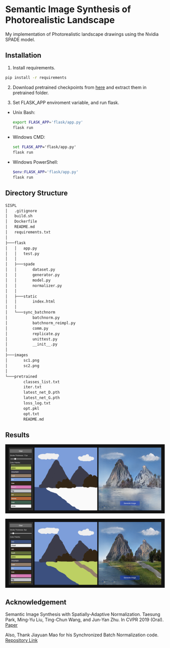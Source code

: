 # Semantic Image Synthesis of Photorealistic Landscape

My implementation of Photorealistic landscape drawings using the Nvidia SPADE model. 

## Installation
1) Install requirements.
```bash
pip install -r requirements
```
2) Download pretrained checkpoints from [here](https://drive.google.com/drive/folders/1-4XLgT6yda7tODN2zOebZ-VS2XzdH9O4?usp=sharing) and extract them in pretrained folder.

3) Set FLASK_APP enviroment variable, and run flask.
- Unix Bash:
    ```bash
    export FLASK_APP='flask/app.py'
    flask run
    ```
- Windows CMD:
    ```bat
    set FLASK_APP='flask/app.py'
    flask run
    ```
- Windows PowerShell:
    ```powershell
    $env:FLASK_APP='flask/app.py'
    flask run
    ```
## Directory Structure
```cmd
SISPL
│   .gitignore
│   build.sh
│   Dockerfile
│   README.md
│   requirements.txt
│
├───flask
│   │   app.py
│   │   test.py
│   │
│   ├───spade
│   │       dataset.py
│   │       generator.py
│   │       model.py
│   │       normalizer.py
│   │
│   ├───static
│   │       index.html
│   │
│   └───sync_batchnorm
│           batchnorm.py
│           batchnorm_reimpl.py
│           comm.py
│           replicate.py
│           unittest.py
│           __init__.py
│
├───images
│       sc1.png
│       sc2.png
│
└───pretrained
        classes_list.txt
        iter.txt
        latest_net_D.pth
        latest_net_G.pth
        loss_log.txt
        opt.pkl
        opt.txt
        README.md

```
## Results

![screenshot_1](images/sc1.png)

![screenshot_2](images/sc2.png)
## Acknowledgement 
Semantic Image Synthesis with Spatially-Adaptive Normalization. Taesung Park, Ming-Yu Liu, Ting-Chun Wang, and Jun-Yan Zhu.
In CVPR 2019 (Oral). [Paper](https://arxiv.org/pdf/1903.07291.pdf) 


Also, Thank Jiayuan Mao for his Synchronized Batch Normalization code. [Repository Link](https://github.com/vacancy/Synchronized-BatchNorm-PyTorch)